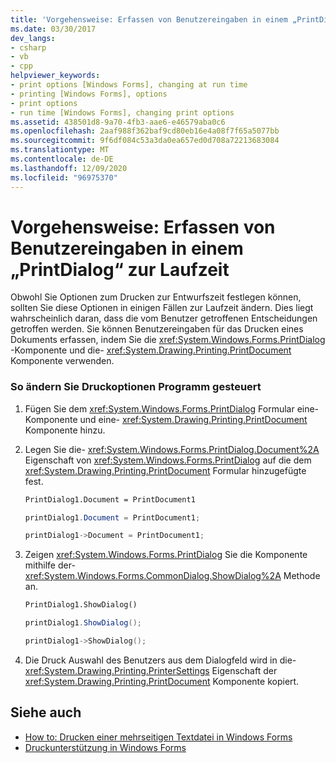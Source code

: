 ```yaml
---
title: 'Vorgehensweise: Erfassen von Benutzereingaben in einem „PrintDialog“ zur Laufzeit'
ms.date: 03/30/2017
dev_langs:
- csharp
- vb
- cpp
helpviewer_keywords:
- print options [Windows Forms], changing at run time
- printing [Windows Forms], options
- print options
- run time [Windows Forms], changing print options
ms.assetid: 438501d8-9a70-4fb3-aae6-e46579aba0c6
ms.openlocfilehash: 2aaf988f362baf9cd80eb16e4a08f7f65a5077bb
ms.sourcegitcommit: 9f6df084c53a3da0ea657ed0d708a72213683084
ms.translationtype: MT
ms.contentlocale: de-DE
ms.lasthandoff: 12/09/2020
ms.locfileid: "96975370"
---
```

# <a name="how-to-capture-user-input-from-a-printdialog-at-run-time"></a>Vorgehensweise: Erfassen von Benutzereingaben in einem „PrintDialog“ zur Laufzeit
Obwohl Sie Optionen zum Drucken zur Entwurfszeit festlegen können, sollten Sie diese Optionen in einigen Fällen zur Laufzeit ändern. Dies liegt wahrscheinlich daran, dass die vom Benutzer getroffenen Entscheidungen getroffen werden. Sie können Benutzereingaben für das Drucken eines Dokuments erfassen, indem Sie die <xref:System.Windows.Forms.PrintDialog> -Komponente und die- <xref:System.Drawing.Printing.PrintDocument> Komponente verwenden.  
  
### <a name="to-change-print-options-programmatically"></a>So ändern Sie Druckoptionen Programm gesteuert  
  
1. Fügen Sie dem <xref:System.Windows.Forms.PrintDialog> Formular eine-Komponente und eine- <xref:System.Drawing.Printing.PrintDocument> Komponente hinzu.  
  
2. Legen Sie die- <xref:System.Windows.Forms.PrintDialog.Document%2A> Eigenschaft von <xref:System.Windows.Forms.PrintDialog> auf die dem <xref:System.Drawing.Printing.PrintDocument> Formular hinzugefügte fest.  
  
    ```vb  
    PrintDialog1.Document = PrintDocument1  
    ```  
  
    ```csharp  
    printDialog1.Document = PrintDocument1;  
    ```  
  
    ```cpp  
    printDialog1->Document = PrintDocument1;  
    ```  
  
3. Zeigen <xref:System.Windows.Forms.PrintDialog> Sie die Komponente mithilfe der- <xref:System.Windows.Forms.CommonDialog.ShowDialog%2A> Methode an.  
  
    ```vb  
    PrintDialog1.ShowDialog()  
    ```  
  
    ```csharp  
    printDialog1.ShowDialog();  
    ```  
  
    ```cpp  
    printDialog1->ShowDialog();  
    ```  
  
4. Die Druck Auswahl des Benutzers aus dem Dialogfeld wird in die- <xref:System.Drawing.Printing.PrinterSettings> Eigenschaft der <xref:System.Drawing.Printing.PrintDocument> Komponente kopiert.  
  
## <a name="see-also"></a>Siehe auch

- [How to: Drucken einer mehrseitigen Textdatei in Windows Forms](how-to-print-a-multi-page-text-file-in-windows-forms.md)
- [Druckunterstützung in Windows Forms](windows-forms-print-support.md)
